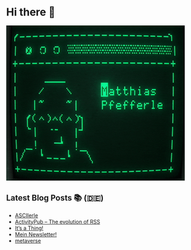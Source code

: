 # Hi there 👋

![ASCII version of me](ascii-green.gif "ASCII version of me")

## Latest Blog Posts 📚 (🇩🇪)
<!-- BLOG-POST-LIST:START -->
- [ASCIIerle](https://notiz.blog/2024/06/02/asciierle/)
- [ActivityPub – The evolution of RSS](https://notiz.blog/2024/04/26/activitypub-the-evolution-of-rss/)
- [It’s a Thing!](https://notiz.blog/2024/04/22/its-a-thing/)
- [Mein Newsletter!](https://notiz.blog/2024/04/11/mein-newsletter/)
- [metaverse](https://notiz.blog/2024/04/04/metaverse/)
<!-- BLOG-POST-LIST:END -->
